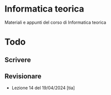 # Informatica teorica

Materiali e appunti del corso di Informatica teorica

# Todo

## Scrivere

## Revisionare

- Lezione 14 del 19/04/2024 [tia]
